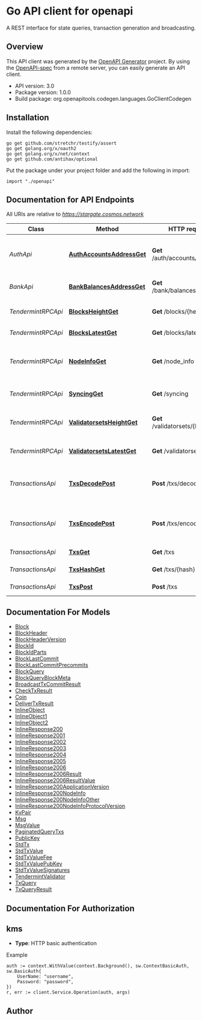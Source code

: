 # Go API client for openapi

A REST interface for state queries, transaction generation and broadcasting.

## Overview
This API client was generated by the [OpenAPI Generator](https://openapi-generator.tech) project.  By using the [OpenAPI-spec](https://www.openapis.org/) from a remote server, you can easily generate an API client.

- API version: 3.0
- Package version: 1.0.0
- Build package: org.openapitools.codegen.languages.GoClientCodegen

## Installation

Install the following dependencies:

```shell
go get github.com/stretchr/testify/assert
go get golang.org/x/oauth2
go get golang.org/x/net/context
go get github.com/antihax/optional
```

Put the package under your project folder and add the following in import:

```golang
import "./openapi"
```

## Documentation for API Endpoints

All URIs are relative to *https://stargate.cosmos.network*

Class | Method | HTTP request | Description
------------ | ------------- | ------------- | -------------
*AuthApi* | [**AuthAccountsAddressGet**](docs/AuthApi.md#authaccountsaddressget) | **Get** /auth/accounts/{address} | Get the account information on blockchain
*BankApi* | [**BankBalancesAddressGet**](docs/BankApi.md#bankbalancesaddressget) | **Get** /bank/balances/{address} | Get the account balances
*TendermintRPCApi* | [**BlocksHeightGet**](docs/TendermintRPCApi.md#blocksheightget) | **Get** /blocks/{height} | Get a block at a certain height
*TendermintRPCApi* | [**BlocksLatestGet**](docs/TendermintRPCApi.md#blockslatestget) | **Get** /blocks/latest | Get the latest block
*TendermintRPCApi* | [**NodeInfoGet**](docs/TendermintRPCApi.md#nodeinfoget) | **Get** /node_info | The properties of the connected node
*TendermintRPCApi* | [**SyncingGet**](docs/TendermintRPCApi.md#syncingget) | **Get** /syncing | Syncing state of node
*TendermintRPCApi* | [**ValidatorsetsHeightGet**](docs/TendermintRPCApi.md#validatorsetsheightget) | **Get** /validatorsets/{height} | Get a validator set a certain height
*TendermintRPCApi* | [**ValidatorsetsLatestGet**](docs/TendermintRPCApi.md#validatorsetslatestget) | **Get** /validatorsets/latest | Get the latest validator set
*TransactionsApi* | [**TxsDecodePost**](docs/TransactionsApi.md#txsdecodepost) | **Post** /txs/decode | Decode a transaction from the Amino wire format
*TransactionsApi* | [**TxsEncodePost**](docs/TransactionsApi.md#txsencodepost) | **Post** /txs/encode | Encode a transaction to the Amino wire format
*TransactionsApi* | [**TxsGet**](docs/TransactionsApi.md#txsget) | **Get** /txs | Search transactions
*TransactionsApi* | [**TxsHashGet**](docs/TransactionsApi.md#txshashget) | **Get** /txs/{hash} | Get a Tx by hash
*TransactionsApi* | [**TxsPost**](docs/TransactionsApi.md#txspost) | **Post** /txs | Broadcast a signed tx


## Documentation For Models

 - [Block](docs/Block.md)
 - [BlockHeader](docs/BlockHeader.md)
 - [BlockHeaderVersion](docs/BlockHeaderVersion.md)
 - [BlockId](docs/BlockId.md)
 - [BlockIdParts](docs/BlockIdParts.md)
 - [BlockLastCommit](docs/BlockLastCommit.md)
 - [BlockLastCommitPrecommits](docs/BlockLastCommitPrecommits.md)
 - [BlockQuery](docs/BlockQuery.md)
 - [BlockQueryBlockMeta](docs/BlockQueryBlockMeta.md)
 - [BroadcastTxCommitResult](docs/BroadcastTxCommitResult.md)
 - [CheckTxResult](docs/CheckTxResult.md)
 - [Coin](docs/Coin.md)
 - [DeliverTxResult](docs/DeliverTxResult.md)
 - [InlineObject](docs/InlineObject.md)
 - [InlineObject1](docs/InlineObject1.md)
 - [InlineObject2](docs/InlineObject2.md)
 - [InlineResponse200](docs/InlineResponse200.md)
 - [InlineResponse2001](docs/InlineResponse2001.md)
 - [InlineResponse2002](docs/InlineResponse2002.md)
 - [InlineResponse2003](docs/InlineResponse2003.md)
 - [InlineResponse2004](docs/InlineResponse2004.md)
 - [InlineResponse2005](docs/InlineResponse2005.md)
 - [InlineResponse2006](docs/InlineResponse2006.md)
 - [InlineResponse2006Result](docs/InlineResponse2006Result.md)
 - [InlineResponse2006ResultValue](docs/InlineResponse2006ResultValue.md)
 - [InlineResponse200ApplicationVersion](docs/InlineResponse200ApplicationVersion.md)
 - [InlineResponse200NodeInfo](docs/InlineResponse200NodeInfo.md)
 - [InlineResponse200NodeInfoOther](docs/InlineResponse200NodeInfoOther.md)
 - [InlineResponse200NodeInfoProtocolVersion](docs/InlineResponse200NodeInfoProtocolVersion.md)
 - [KvPair](docs/KvPair.md)
 - [Msg](docs/Msg.md)
 - [MsgValue](docs/MsgValue.md)
 - [PaginatedQueryTxs](docs/PaginatedQueryTxs.md)
 - [PublicKey](docs/PublicKey.md)
 - [StdTx](docs/StdTx.md)
 - [StdTxValue](docs/StdTxValue.md)
 - [StdTxValueFee](docs/StdTxValueFee.md)
 - [StdTxValuePubKey](docs/StdTxValuePubKey.md)
 - [StdTxValueSignatures](docs/StdTxValueSignatures.md)
 - [TendermintValidator](docs/TendermintValidator.md)
 - [TxQuery](docs/TxQuery.md)
 - [TxQueryResult](docs/TxQueryResult.md)


## Documentation For Authorization



## kms

- **Type**: HTTP basic authentication

Example

```golang
auth := context.WithValue(context.Background(), sw.ContextBasicAuth, sw.BasicAuth{
    UserName: "username",
    Password: "password",
})
r, err := client.Service.Operation(auth, args)
```



## Author




